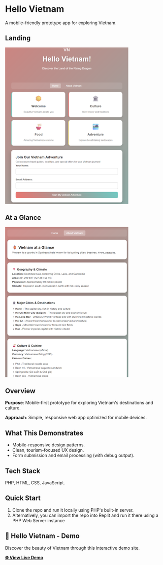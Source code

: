 # Hello Vietnam
A mobile-friendly prototype app for exploring Vietnam.

<H2>Landing</H2>
<img src="assets/landing-page2.png" alt="Hello Vietnam Landing Page" width="400"><br>

<H2>At a Glance</H2>
<img src="assets/at-glance.png" alt="About Vietnam Page" width="400">

## Overview

**Purpose**: Mobile-first prototype for exploring Vietnam's destinations and culture.

**Approach**: Simple, responsive web app optimized for mobile devices.

## What This Demonstrates

- Mobile-responsive design patterns.
- Clean, tourism-focused UX design.
- Form submission and email processing (with debug output).

## Tech Stack

PHP, HTML, CSS, JavaScript.

## Quick Start
1. Clone the repo and run it locally using PHP's built-in server.
2. Alternatively, you can import the repo into Replit and run it there using a PHP Web Server instance

## 🏮 Hello Vietnam - Demo
Discover the beauty of Vietnam through this interactive demo site.

**[🌐 View Live Demo](http://hello-vietnam-demo.atwebpages.com/)**
